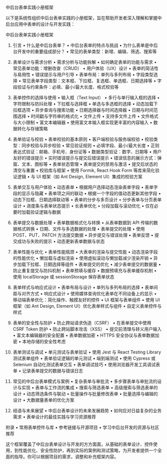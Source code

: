 中后台表单实践小册框架

以下是系统性组织中后台表单实践的小册框架，旨在帮助开发者深入理解和掌握中后台应用中表单的设计与开发实践：

中后台表单实践小册框架

1. 引言
 • 什么是中后台表单？
 • 中后台表单的特点与挑战
 • 为什么表单是中后台开发中的重要组成部分？
 • 常见的表单类型：新增、编辑、筛选、搜索等

2. 表单设计与需求分析
 • 需求分析与功能拆解
 • 如何确定表单的功能与需求
 • 常见表单功能：增删改查（CRUD）
 • 用户体验（UX）设计
 • 表单的简洁性与易用性
 • 错误提示与用户引导
 • 表单布局：单列与多列布局
 • 字段类型选择
 • 常见表单字段类型：文本框、下拉框、复选框、单选框、日期选择等
 • 字段验证与约束条件：必填、最小/最大长度、格式校验等

3. 表单控件的选择与使用
 • 输入框（Text Input）
 • 多行与单行输入框的选择
 • 字符限制与防抖处理
 • 下拉框与选择框
 • 单选与多选框的选择
 • 动态加载下拉框选项
 • 异步查询与搜索功能
 • 日期选择器与时间选择器
 • 日期与时间范围选择
 • 时间戳与字符串的格式化
 • 文件上传
 • 支持多文件上传
 • 文件格式与大小限制
 • 富文本编辑器
 • 使用富文本输入框实现更丰富的内容输入
 • 数据转化与存储策略

4. 表单验证与校验
 • 表单校验的基本原则
 • 客户端校验与服务端校验
 • 校验类型：同步校验与异步校验
 • 常见验证规则
 • 必填字段、最小/最大长度
 • 正则表达式验证：邮箱、手机号、身份证等
 • 数据类型验证：数字、日期等
 • 用户友好的错误提示
 • 实时错误提示与提交后错误提示
 • 错误信息的展示方式：弹窗、文本、图标等
 • 表单状态管理
 • 表单提交的禁用与激活
 • 提交后状态的清空与重置
 • 校验库与框架
 • 使用 Formik, React Hook Form 等库来简化验证逻辑
 • 与 UI 框架（如 Ant Design, Element UI）集成的校验方案

5. 表单交互与用户体验
 • 动态表单
 • 根据用户选择动态渲染表单字段
 • 表单字段的显示与隐藏
 • 表单项之间的联动
 • 根据一个字段的值动态更新其他字段
 • 动态下拉框、日期选择联动等
 • 表单的分步与多页设计
 • 分步表单与分页表单设计
 • 进度条与表单状态提示
 • 长表单优化
 • 分段加载与滚动优化
 • 仅在必要时加载验证逻辑与数据

6. 表单提交与数据处理
 • 表单数据格式化与转换
 • 从表单数据到 API 传输的数据格式转换
 • 日期、文件与多选数据的处理
 • 表单提交的处理
 • 使用 POST、PUT、PATCH 方法提交数据
 • 异步提交与错误处理
 • 表单反馈
 • 提交成功与失败的提示
 • 动态更新表单数据与状态

7. 表单性能与优化
 • 表单性能瓶颈
 • 大表单的渲染与提交性能
 • 动态渲染字段的性能优化
 • 懒加载与虚拟渲染
 • 使用虚拟滚动与懒加载减少渲染开销
 • 异步加载下拉框、日期选择等组件
 • 表单提交的优化
 • 减少表单提交的数据量
 • 防止重复提交与防抖机制
 • 表单预填与缓存
 • 数据预填充与表单缓存机制
 • 使用 localStorage 或 sessionStorage 保存表单状态

8. 表单样式与响应式设计
 • 表单布局与设计
 • 单列与多列布局的选择
 • 表单间距与对齐方式
 • 响应式设计
 • 使用媒体查询优化表单在不同设备上的显示
 • 移动端表单优化：简化操作、触摸友好的控件
 • UI 框架与表单组件
 • 使用 UI 框架（如 Ant Design, Element UI）优化表单样式与组件
 • 自定义表单控件与样式

9. 表单的安全性与防护
 • 防止跨站请求伪造（CSRF）
 • 在表单提交中使用 CSRF Token 防护
 • 防止跨站脚本攻击（XSS）
 • 提交前清理与转义用户输入
 • 富文本编辑器的安全配置
 • 表单数据加密
 • HTTPS 安全协议与表单数据加密
 • 本地存储的安全性考虑

10. 表单测试与调试
 • 单元测试与表单验证
 • 使用 Jest 与 React Testing Library 测试表单组件
 • 表单验证逻辑的单元测试
 • 端到端测试
 • 使用 Cypress 或 Selenium 自动化测试表单交互
 • 表单调试技巧
 • 使用浏览器开发工具调试表单
 • 记录表单提交的数据与错误日志

11. 常见的中后台表单模式与案例
 • 复杂表单与审批流
 • 多步骤表单与审批流的设计与实现
 • 表单与工作流的集成
 • 搜索与筛选表单
 • 高级搜索与筛选表单的设计
 • 动态筛选条件与联动
 • 批量操作与批量修改表单
 • 批量选择与编辑的设计
 • 大数据量表单的优化方案

12. 结语与未来展望
 • 中后台表单设计的未来发展趋势
 • 如何应对日益复杂的业务需求
 • 表单设计的最佳实践与学习资源推荐

附录
 • 常用表单控件与库
 • 参考链接与开源项目
 • 学习中后台开发的资源与社区推荐

这个框架覆盖了中后台表单设计与开发的方方面面，从基础的表单设计、控件使用，到性能优化、安全性防护，再到实际的案例和测试策略，为开发者提供一个全面的指导。你可以根据项目的需求，调整和补充框架内容。
